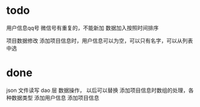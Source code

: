# todo 

用户信息qq号 微信号有重复的，不能新加
数据加入按照时间排序



项目数据修改
添加项目信息时，用户信息可以为空，可以只有名字，可以从列表中选

# done
json 文件读写
dao 层 数据操作， 以后可以替换
添加项目信息时数组的处理，各种数据类型
添加用户信息
添加项目信息
